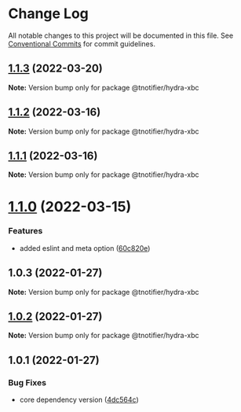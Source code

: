 # Change Log

All notable changes to this project will be documented in this file.
See [Conventional Commits](https://conventionalcommits.org) for commit guidelines.

## [1.1.3](https://github.com/tnotifier/hydra/compare/@tnotifier/hydra-xbc@1.1.2...@tnotifier/hydra-xbc@1.1.3) (2022-03-20)

**Note:** Version bump only for package @tnotifier/hydra-xbc





## [1.1.2](https://github.com/tnotifier/hydra/compare/@tnotifier/hydra-xbc@1.1.1...@tnotifier/hydra-xbc@1.1.2) (2022-03-16)

**Note:** Version bump only for package @tnotifier/hydra-xbc





## [1.1.1](https://github.com/tnotifier/hydra/compare/@tnotifier/hydra-xbc@1.1.0...@tnotifier/hydra-xbc@1.1.1) (2022-03-16)

**Note:** Version bump only for package @tnotifier/hydra-xbc





# [1.1.0](https://github.com/tnotifier/hydra/compare/@tnotifier/hydra-xbc@1.0.3...@tnotifier/hydra-xbc@1.1.0) (2022-03-15)


### Features

* added eslint and meta option ([60c820e](https://github.com/tnotifier/hydra/commit/60c820e6c53250cdf3d35925a269e2142e2e89cf))





## 1.0.3 (2022-01-27)

**Note:** Version bump only for package @tnotifier/hydra-xbc





## [1.0.2](https://github.com/tnotifier/hydra/compare/@tnotifier/hydra-xbc@1.0.1...@tnotifier/hydra-xbc@1.0.2) (2022-01-27)

**Note:** Version bump only for package @tnotifier/hydra-xbc





## 1.0.1 (2022-01-27)


### Bug Fixes

* core dependency version ([4dc564c](https://github.com/tnotifier/hydra/commit/4dc564cbff42c3780f0b32d1867a7dce97b27a28))
